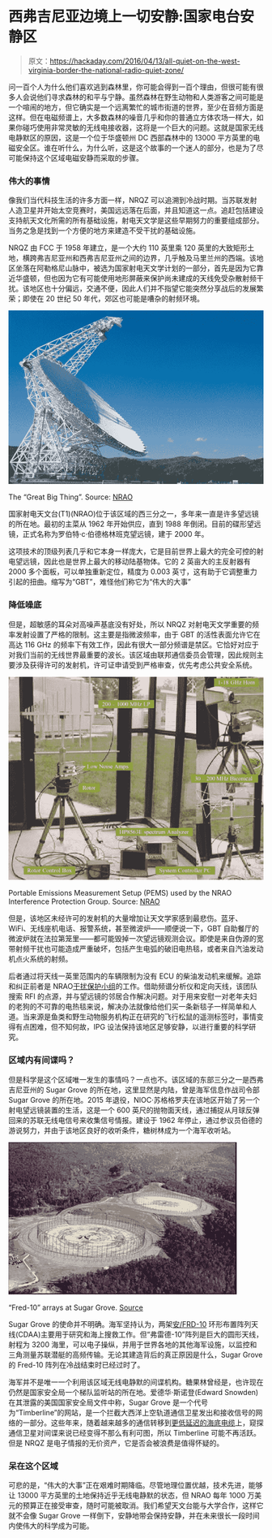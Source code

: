 # 西弗吉尼亚边境上一切安静:国家电台安静区

> 原文：<https://hackaday.com/2016/04/13/all-quiet-on-the-west-virginia-border-the-national-radio-quiet-zone/>

问一百个人为什么他们喜欢逃到森林里，你可能会得到一百个理由，但很可能有很多人会说他们寻求森林的和平与宁静。虽然森林在野生动物和人类游客之间可能是一个喧闹的地方，但它确实是一个远离繁忙的城市街道的世界，至少在音频方面是这样。但在电磁频谱上，大多数森林的噪音几乎和你的普通立方体农场一样大，如果你碰巧使用非常灵敏的无线电接收器，这将是一个巨大的问题。这就是国家无线电静默区的原因，这是一个位于华盛顿州 DC 西部森林中的 13000 平方英里的电磁安全区。谁在听什么，为什么听，这是这个故事的一个迷人的部分，也是为了尽可能保持这个区域电磁安静而采取的步骤。

### 伟大的事情

像我们当代科技生活的许多方面一样，NRQZ 可以追溯到冷战时期。当苏联发射人造卫星并开始太空竞赛时，美国远远落在后面，并且知道这一点。追赶包括建设支持航天文化所需的所有基础设施，射电天文学是这些早期努力的重要组成部分。当务之急是找到一个方便的地方来建造不受干扰的基础设施。

NRQZ 由 FCC 于 1958 年建立，是一个大约 110 英里乘 120 英里的大致矩形土地，横跨弗吉尼亚州和西弗吉尼亚州之间的边界，几乎触及马里兰州的西端。该地区坐落在阿勒格尼山脉中，被选为国家射电天文学计划的一部分，首先是因为它靠近华盛顿，但也因为它有可能使用地形屏蔽来保护尚未建成的天线免受杂散射频干扰。该地区也十分偏远，交通不便，因此人们并不指望它能突然分享战后的发展繁荣；即使在 20 世纪 50 年代，郊区也可能是嘈杂的射频环境。

![GBT_4_large](img/b2e8f3558062f57b9066bdcb7fc10bd4.png)

The “Great Big Thing”. Source: [NRAO](//science.nrao.edu/facilities/gbt)

国家射电天文台(T1)(NRAO)位于该区域的西三分之一，多年来一直是许多望远镜的所在地。最初的主菜从 1962 年开始供应，直到 1988 年倒闭。目前的碟形望远镜，正式名称为罗伯特·c·伯德格林班克望远镜，建于 2000 年。

这项技术的顶级列表几乎和它本身一样庞大，它是目前世界上最大的完全可控的射电望远镜，因此也是世界上最大的移动陆基物体。它的 2 英亩大的主反射器有 2000 多个面板，可以单独重新定位，精度为 0.003 英寸，这有助于它调整重力引起的扭曲。缩写为“GBT”，难怪他们称它为“伟大的大事”

### 降低噪底

但是，超敏感的耳朵对高噪声基底没有好处，所以 NRQZ 对射电天文学重要的频率发射设置了严格的限制。这主要是指微波频率，由于 GBT 的活性表面允许它在高达 116 GHz 的频率下有效工作，因此有很大一部分频谱是禁区。它恰好对应于对我们当前的无线世界最重要的波长。该区域由联邦通信委员会管理，因此规则主要涉及获得许可的发射机，许可证申请受到严格审查，优先考虑公共安全系统。

![image002](img/8dfba77d038cad8e030d11e4e0e0de06.png)

Portable Emissions Measurement Setup (PEMS) used by the NRAO Interference Protection Group. Source: [NRAO](https://science.nrao.edu/facilities/gbt/interference-protection/ipg/)

但是，该地区未经许可的发射机的大量增加让天文学家感到最悲伤。蓝牙、WiFi、无线座机电话、报警系统，甚至微波炉——顺便说一下，GBT 自助餐厅的微波炉就在法拉第笼里——都可能毁掉一次望远镜观测会议。即使是来自伪源的宽带射频干扰也可能造成严重破坏，包括产生电弧的破旧电热毯，或者来自汽油发动机点火系统的射频。

后者通过将天线一英里范围内的车辆限制为没有 ECU 的柴油发动机来缓解。追踪和纠正前者是 NRAO[干扰保护小组](https://science.nrao.edu/facilities/gbt/interference-protection/ipg/)的工作。借助频谱分析仪和定向天线，该团队搜索 RFI 的点源，并与望远镜的邻居合作解决问题。对于用来安慰一对老年夫妇的老狗的不可靠的电热毯来说，解决办法就像给他们买一条新毯子一样简单和人道。当来源是鱼类和野生动物服务机构正在研究的飞行松鼠的遥测标签时，事情变得有点困难，但不知何故，IPG 设法保持该地区足够安静，以进行重要的科学研究。

### 区域内有间谍吗？

但是科学是这个区域唯一发生的事情吗？一点也不。该区域的东部三分之一是西弗吉尼亚州的 Sugar Grove 的所在地，这里显然是内陆，曾是海军信息作战司令部 Sugar Grove 的所在地。2015 年退役，NIOC·苏格格罗夫在该地区开始了另一个射电望远镜装置的生活，这是一个 600 英尺的抛物面天线，通过捕捉从月球反弹回来的苏联无线电信号来收集信号情报。建设于 1962 年停止，通过参议员伯德的游说努力，并由于该地区良好的收听条件，糖树林成为一个海军收听站。

![cdaa-sugargrove](img/ba7e28e002f3642bf5ae9316330e1f29.png)

“Fred-10” arrays at Sugar Grove. [Source](http://www.navy-radio.com/commsta/sugargrove.htm)

Sugar Grove 的使命并不明确。海军坚持认为，两架[安/FRD-10](https://en.wikipedia.org/wiki/AN/FRD-10) 环形布置阵列天线(CDAA)主要用于研究和海上搜救工作。但“弗雷德-10”阵列是巨大的圆形天线，射程为 3200 海里，可以电子操纵，并用于世界各地的其他海军设施，以监控和三角测量苏联潜艇的高频传输。无论其建造背后的真正原因是什么，Sugar Grove 的 Fred-10 阵列在冷战结束时已经过时了。

海军并不是唯一一个利用该区域无线电静默的间谍机构。糖果林曾经是，也许现在仍然是国家安全局一个梯队监听站的所在地。爱德华·斯诺登(Edward Snowden)在其泄露的美国国家安全局文件中称，Sugar Grove 是一个代号为“Timberline”的网站，是一个拦截大西洋上空轨道通信卫星发出和接收信号的网络的一部分。这些年来，随着越来越多的通信转移到[更低延迟的海底电缆](http://hackaday.com/2016/03/18/what-lies-beneath-the-first-transatlantic-communications-cables/)上，窥探通信卫星对间谍来说已经变得不那么有利可图，所以 Timberline 可能不再活跃。但是 NRQZ 是电子情报的无价资产，它是否会被浪费是值得怀疑的。

### 呆在这个区域

可悲的是，“伟大的大事”正在艰难时期降临。尽管地理位置优越，技术先进，能够让 13000 平方英里的土地保持近乎无线电静默的状态，但 NRAO 每年 1000 万美元的预算正在接受审查，随时可能被取消。我们希望天文台能与大学合作，这样它就不会像 Sugar Grove 一样倒下，安静地带会保持安静，并在未来很长一段时间内使伟大的科学成为可能。
